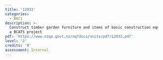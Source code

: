 ```yaml
---
title: '12932'
categories:
  - BAC1
description: >-
  Construct timber garden furniture and items of basic construction equipment as
  a BCATS project
pdf: 'https://www.nzqa.govt.nz/nqfdocs/units/pdf/12932.pdf'
level: '2'
credits: '8'
assessment: Internal
---
```



